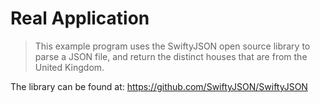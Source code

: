 # Real Application
> This example program uses the SwiftyJSON open source library to parse a JSON file, and return the distinct houses that are from the United Kingdom.

The library can be found at: https://github.com/SwiftyJSON/SwiftyJSON